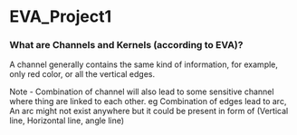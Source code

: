 # EVA_Project1
<h3>What are Channels and Kernels (according to EVA)?</h3>
<p>A channel generally contains the same kind of information, for example, only red color, or all the vertical edges.</p>
Note - Combination of channel will also lead to some sensitive channel where thing are linked to each other.
eg Combination of edges lead to arc, An arc might not exist anywhere but it could be present in form of (Vertical line, Horizontal line, angle line)
